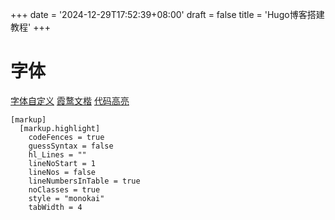 +++
date = '2024-12-29T17:52:39+08:00'
draft = false
title = 'Hugo博客搭建教程'
+++

# 字体

[字体自定义](https://hsingko.pages.dev/post/2022/09/21/using-lxgwwenkai-in-my-blog/)
[霞鹜文楷](https://github.com/lxgw/LxgwWenKai)
[代码高亮](https://xyproto.github.io/splash/docs/all.html)

```
[markup]
  [markup.highlight]
    codeFences = true
    guessSyntax = false
    hl_Lines = ""
    lineNoStart = 1
    lineNos = false
    lineNumbersInTable = true
    noClasses = true
    style = "monokai"
    tabWidth = 4
```